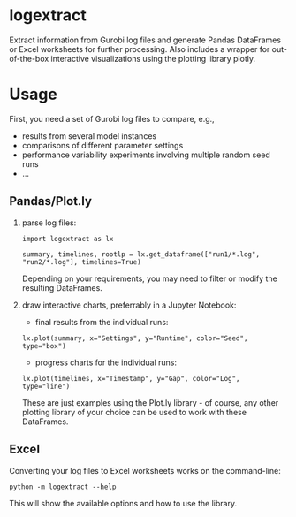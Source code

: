 # logextract

Extract information from Gurobi log files and generate Pandas DataFrames or Excel worksheets for further processing. Also includes a wrapper for out-of-the-box interactive visualizations using the plotting library plotly.

# Usage

First, you need a set of Gurobi log files to compare, e.g.,
  - results from several model instances
  - comparisons of different parameter settings
  - performance variability experiments involving multiple random seed runs
  - ...

## Pandas/Plot.ly
1. parse log files:
    ```
    import logextract as lx

    summary, timelines, rootlp = lx.get_dataframe(["run1/*.log", "run2/*.log"], timelines=True)
    ```
    Depending on your requirements, you may need to filter or modify the resulting DataFrames.

2. draw interactive charts, preferrably in a Jupyter Notebook:
    
    - final results from the individual runs:
    ```
    lx.plot(summary, x="Settings", y="Runtime", color="Seed", type="box")
    ```
    
    - progress charts for the individual runs:
    ```
    lx.plot(timelines, x="Timestamp", y="Gap", color="Log", type="line")
    ```

    These are just examples using the Plot.ly library - of course, any other plotting library of your choice can be used to work with these DataFrames.

## Excel
Converting your log files to Excel worksheets works on the command-line:

```
python -m logextract --help
```

This will show the available options and how to use the library.

